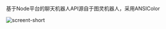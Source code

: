 基于Node平台的聊天机器人API源自于图灵机器人，采用ANSIColor

![screent-short](https://yinodimage.oss-cn-hangzhou.aliyuncs.com/18-3-6/69984748.jpg)